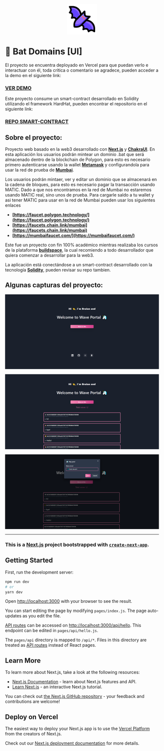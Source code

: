 <p align="center" width="200">
   <img align="center" width="100" src="https://raw.githubusercontent.com/BraianVaylet/buildspace-bat-domains-ui/main/public/logo.png" />   
</p>

# 🦇 Bat Domains [UI]

El proyecto se encuentra deployado en Vercel para que puedan verlo e interactuar con él, toda crítica o comentario se agradece, pueden acceder a la demo en el siguiente link:

### **[VER DEMO](https://buildspace-bat-domains-ui.vercel.app/)**

Este proyecto consume un smart-contract desarrollado en Solidity utilizando el framework HardHat, pueden encontrar el repositorio en el siguiente link:

### [REPO SMART-CONTRACT](https://github.com/BraianVaylet/buildspace-bat-domains)

## Sobre el proyecto:

Proyecto web basado en la web3 desarrollado con **[Next.js](https://nextjs.org/)** y **[ChakraUI](https://chakra-ui.com/)**. En esta aplicación los usuarios podrán mintear un dominio .bat que será almacenado dentro de la blockchain de Polygon, para esto es necesario primero autenticarse usando la wallet **[Metamask](https://metamask.io/)** y configurandola para usar la red de prueba de **[Mumbai](https://mumbai.polygonscan.com/)**.

Los usuarios podrán mintaer, ver y editar un dominio que se almacenará en la cadena de bloques, para esto es necesario pagar la transacción usando MATIC. Dado a que nos encontramos en la red de Mumbai no estaremos usando MATIC real, sino unos de prueba. Para cargarle saldo a tu wallet y asi tener MATIC para usar en la red de Mumbai pueden usar los siguientes enlaces 
- **[https://faucet.polygon.technology/](https://faucet.polygon.technology/)**
- **[https://faucets.chain.link/mumbai](https://faucets.chain.link/mumbai)**
- **[https://mumbaifaucet.com/](https://mumbaifaucet.com/)**

Este fue un proyecto con fin 100% académico mientras realizaba los cursos de la plataforma **[buildspace](https://buildspace.so/)**, la cual recomiendo a todo desarrollador que quiera comenzar a desarrollar para la web3.

La aplicación está conectándose a un smart-contract desarrollado con la tecnología **[Solidity](https://solidity-es.readthedocs.io/es/latest/#)**, pueden revisar su repo tambien. 

## Algunas capturas del proyecto:

![screenshot#1](https://raw.githubusercontent.com/BraianVaylet/buildspace-wave-portal-ui/main/screenshot/1.png)

![screenshot#2](https://raw.githubusercontent.com/BraianVaylet/buildspace-wave-portal-ui/main/screenshot/2.png)

![screenshot#3](https://raw.githubusercontent.com/BraianVaylet/buildspace-wave-portal-ui/main/screenshot/3.png)

---

### This is a [Next.js](https://nextjs.org/) project bootstrapped with [`create-next-app`](https://github.com/vercel/next.js/tree/canary/packages/create-next-app).

## Getting Started

First, run the development server:

```bash
npm run dev
# or
yarn dev
```

Open [http://localhost:3000](http://localhost:3000) with your browser to see the result.

You can start editing the page by modifying `pages/index.js`. The page auto-updates as you edit the file.

[API routes](https://nextjs.org/docs/api-routes/introduction) can be accessed on [http://localhost:3000/api/hello](http://localhost:3000/api/hello). This endpoint can be edited in `pages/api/hello.js`.

The `pages/api` directory is mapped to `/api/*`. Files in this directory are treated as [API routes](https://nextjs.org/docs/api-routes/introduction) instead of React pages.

## Learn More

To learn more about Next.js, take a look at the following resources:

- [Next.js Documentation](https://nextjs.org/docs) - learn about Next.js features and API.
- [Learn Next.js](https://nextjs.org/learn) - an interactive Next.js tutorial.

You can check out [the Next.js GitHub repository](https://github.com/vercel/next.js/) - your feedback and contributions are welcome!

## Deploy on Vercel

The easiest way to deploy your Next.js app is to use the [Vercel Platform](https://vercel.com/new?utm_medium=default-template&filter=next.js&utm_source=create-next-app&utm_campaign=create-next-app-readme) from the creators of Next.js.

Check out our [Next.js deployment documentation](https://nextjs.org/docs/deployment) for more details.
